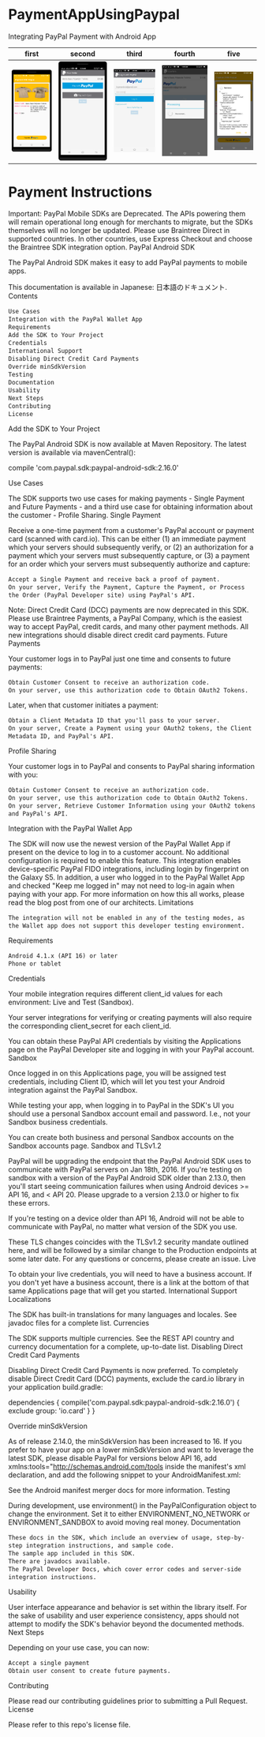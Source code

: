 PaymentAppUsingPaypal
==========
Integrating PayPal Payment with Android App

| first      | second      | third   | fourth     |five     |
|------------|-------------|-------------|-------------|-------------|
| <img src="https://github.com/rohitnotes/PaymentAppUsingPaypal/blob/master/screen/1.png" width="250"> | <img src="https://github.com/rohitnotes/PaymentAppUsingPaypal/blob/master/screen/2.png" width="250"> | <img src="https://github.com/rohitnotes/PaymentAppUsingPaypal/blob/master/screen/3.jpg" width="250"> | <img src="https://github.com/rohitnotes/PaymentAppUsingPaypal/blob/master/screen/4.jpg" width="250">|<img src="https://github.com/rohitnotes/PaymentAppUsingPaypal/blob/master/screen/5.jpg" width="250">|

Payment Instructions
====================
Important: PayPal Mobile SDKs are Deprecated. The APIs powering them will remain operational long enough for merchants to migrate, but the SDKs themselves will no longer be updated. Please use Braintree Direct in supported countries. In other countries, use Express Checkout and choose the Braintree SDK integration option.
PayPal Android SDK

The PayPal Android SDK makes it easy to add PayPal payments to mobile apps.

This documentation is available in Japanese: 日本語のドキュメント.
Contents

    Use Cases
    Integration with the PayPal Wallet App
    Requirements
    Add the SDK to Your Project
    Credentials
    International Support
    Disabling Direct Credit Card Payments
    Override minSdkVersion
    Testing
    Documentation
    Usability
    Next Steps
    Contributing
    License

Add the SDK to Your Project

The PayPal Android SDK is now available at Maven Repository. The latest version is available via mavenCentral():

compile 'com.paypal.sdk:paypal-android-sdk:2.16.0'

Use Cases

The SDK supports two use cases for making payments - Single Payment and Future Payments - and a third use case for obtaining information about the customer - Profile Sharing.
Single Payment

Receive a one-time payment from a customer's PayPal account or payment card (scanned with card.io). This can be either (1) an immediate payment which your servers should subsequently verify, or (2) an authorization for a payment which your servers must subsequently capture, or (3) a payment for an order which your servers must subsequently authorize and capture:

    Accept a Single Payment and receive back a proof of payment.
    On your server, Verify the Payment, Capture the Payment, or Process the Order (PayPal Developer site) using PayPal's API.

Note: Direct Credit Card (DCC) payments are now deprecated in this SDK. Please use Braintree Payments, a PayPal Company, which is the easiest way to accept PayPal, credit cards, and many other payment methods. All new integrations should disable direct credit card payments.
Future Payments

Your customer logs in to PayPal just one time and consents to future payments:

    Obtain Customer Consent to receive an authorization code.
    On your server, use this authorization code to Obtain OAuth2 Tokens.

Later, when that customer initiates a payment:

    Obtain a Client Metadata ID that you'll pass to your server.
    On your server, Create a Payment using your OAuth2 tokens, the Client Metadata ID, and PayPal's API.

Profile Sharing

Your customer logs in to PayPal and consents to PayPal sharing information with you:

    Obtain Customer Consent to receive an authorization code.
    On your server, use this authorization code to Obtain OAuth2 Tokens.
    On your server, Retrieve Customer Information using your OAuth2 tokens and PayPal's API.

Integration with the PayPal Wallet App

The SDK will now use the newest version of the PayPal Wallet App if present on the device to log in to a customer account. No additional configuration is required to enable this feature. This integration enables device-specific PayPal FIDO integrations, including login by fingerprint on the Galaxy S5. In addition, a user who logged in to the PayPal Wallet App and checked "Keep me logged in" may not need to log-in again when paying with your app. For more information on how this all works, please read the blog post from one of our architects.
Limitations

    The integration will not be enabled in any of the testing modes, as the Wallet app does not support this developer testing environment.

Requirements

    Android 4.1.x (API 16) or later
    Phone or tablet

Credentials

Your mobile integration requires different client_id values for each environment: Live and Test (Sandbox).

Your server integrations for verifying or creating payments will also require the corresponding client_secret for each client_id.

You can obtain these PayPal API credentials by visiting the Applications page on the PayPal Developer site and logging in with your PayPal account.
Sandbox

Once logged in on this Applications page, you will be assigned test credentials, including Client ID, which will let you test your Android integration against the PayPal Sandbox.

While testing your app, when logging in to PayPal in the SDK's UI you should use a personal Sandbox account email and password. I.e., not your Sandbox business credentials.

You can create both business and personal Sandbox accounts on the Sandbox accounts page.
Sandbox and TLSv1.2

PayPal will be upgrading the endpoint that the PayPal Android SDK uses to communicate with PayPal servers on Jan 18th, 2016. If you're testing on sandbox with a version of the PayPal Android SDK older than 2.13.0, then you'll start seeing communication failures when using Android devices >= API 16, and < API 20. Please upgrade to a version 2.13.0 or higher to fix these errors.

If you're testing on a device older than API 16, Android will not be able to communicate with PayPal, no matter what version of the SDK you use.

These TLS changes coincides with the TLSv1.2 security mandate outlined here, and will be followed by a similar change to the Production endpoints at some later date. For any questions or concerns, please create an issue.
Live

To obtain your live credentials, you will need to have a business account. If you don't yet have a business account, there is a link at the bottom of that same Applications page that will get you started.
International Support
Localizations

The SDK has built-in translations for many languages and locales. See javadoc files for a complete list.
Currencies

The SDK supports multiple currencies. See the REST API country and currency documentation for a complete, up-to-date list.
Disabling Direct Credit Card Payments

Disabling Direct Credit Card Payments is now preferred. To completely disable Direct Credit Card (DCC) payments, exclude the card.io library in your application build.gradle:

dependencies {
    compile('com.paypal.sdk:paypal-android-sdk:2.16.0') {
        exclude group: 'io.card'
    }
}

Override minSdkVersion

As of release 2.14.0, the minSdkVersion has been increased to 16. If you prefer to have your app on a lower minSdkVersion and want to leverage the latest SDK, please disable PayPal for versions below API 16, add xmlns:tools="http://schemas.android.com/tools inside the manifest's xml declaration, and add the following snippet to your AndroidManifest.xml:

<uses-sdk android:minSdkVersion="INSERT_YOUR_DESIRED_minSdkVersion_HERE" tools:overrideLibrary="com.paypal.android.sdk.payments"/>

See the Android manifest merger docs for more information.
Testing

During development, use environment() in the PayPalConfiguration object to change the environment. Set it to either ENVIRONMENT_NO_NETWORK or ENVIRONMENT_SANDBOX to avoid moving real money.
Documentation

    These docs in the SDK, which include an overview of usage, step-by-step integration instructions, and sample code.
    The sample app included in this SDK.
    There are javadocs available.
    The PayPal Developer Docs, which cover error codes and server-side integration instructions.

Usability

User interface appearance and behavior is set within the library itself. For the sake of usability and user experience consistency, apps should not attempt to modify the SDK's behavior beyond the documented methods.
Next Steps

Depending on your use case, you can now:

    Accept a single payment
    Obtain user consent to create future payments.

Contributing

Please read our contributing guidelines prior to submitting a Pull Request.
License

Please refer to this repo's license file.
